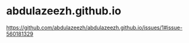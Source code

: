 # abdulazeezh.github.io
https://github.com/abdulazeezh/abdulazeezh.github.io/issues/1#issue-560181329
